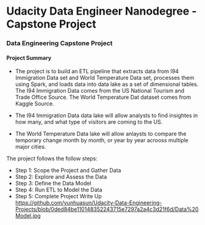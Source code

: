 # Udacity Data Engineer Nanodegree - Capstone Project
### Data Engineering Capstone Project

#### Project Summary

* The project is to build an ETL pipeline that extracts data from I94 Immigration Data set and World Temperature Data set, processes them using Spark, and loads data into data lake as a set of dimensional tables. The I94 Immigration Data comes from the US National Tourism and Trade Office Source. The World Temperature Dat dataset comes from Kaggle Source. 


* The I94 Immigration Data data lake will allow analysts to find insightes in how many, and what type of visitors are coming to the US. 

* The World Temperature Data lake will allow anlaysts to compare the temporary change month by month, or year by year acrooss multiple major cities. 

The project follows the follow steps:
* Step 1: Scope the Project and Gather Data
* Step 2: Explore and Assess the Data
* Step 3: Define the Data Model
* Step 4: Run ETL to Model the Data
* Step 5: Complete Project Write Up
https://github.com/yunhuasun/Udacity-Data-Engineering-Projects/blob/0ded84be110148352243715e7297a2a4c3d21f6d/Data%20Model.jpg
